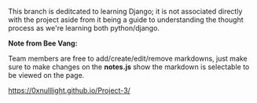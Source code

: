 This branch is deditcated to learning Django; it is not associated directly with the project aside from it being a guide to understanding the thought process as we're learning both python/django.

**Note from Bee Vang:**

Team members are free to add/create/edit/remove markdowns, just make sure to make changes on the **notes.js** show the markdown is selectable to be viewed on the page.

https://0xnulllight.github.io/Project-3/
